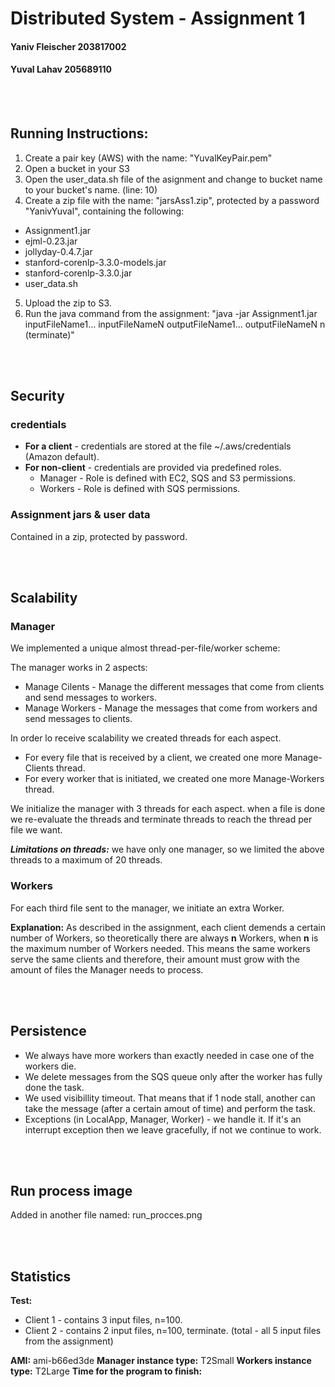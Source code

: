 # Distributed System - Assignment 1

#### Yaniv Fleischer 203817002
#### Yuval Lahav 205689110

<br/><br/>
## Running Instructions:
1. Create a pair key (AWS) with the name: "YuvalKeyPair.pem" 
2. Open a bucket in your S3
3. Open the user_data.sh file of the asignment and change to bucket name to your bucket's name. 
(line: 10)
4. Create a zip file with the name: "jarsAss1.zip", protected by a password "YanivYuval", containing the following:
 * Assignment1.jar
 * ejml-0.23.jar
 * jollyday-0.4.7.jar
 * stanford-corenlp-3.3.0-models.jar
 * stanford-corenlp-3.3.0.jar
 * user_data.sh
5. Upload the zip to S3. 
6. Run the java command from the assignment:
"java -jar Assignment1.jar inputFileName1… inputFileNameN outputFileName1… outputFileNameN n (terminate)"
 

<br/><br/>
## Security
### credentials
* __For a client__ - credentials are stored at the file ~/.aws/credentials (Amazon default).
* __For non-client__ - credentials are provided via predefined roles.
    * Manager - Role is defined with EC2, SQS and S3 permissions.
    * Workers - Role is defined with SQS permissions.
    
### Assignment jars & user data
Contained in a zip, protected by password.

<br/><br/>
## Scalability
### Manager
We implemented a unique almost thread-per-file/worker scheme:

The manager works in 2 aspects:
* Manage Cilents - Manage the different messages that come from clients and send messages to workers.
* Manage Workers - Manage the messages that come from workers and send messages to clients.

In order lo receive scalability we created threads for each aspect. 
* For every file that is received by a client, we created one more Manage-Clients thread.
* For every worker that is initiated, we created one more Manage-Workers thread.

We initialize the manager with 3 threads for each aspect.
when a file is done we re-evaluate the threads and terminate threads to reach the thread per file we want.


___Limitations on threads:___ we have only one manager, so we limited the above threads to a maximum of 20 threads.


### Workers
For each third file sent to the manager, we initiate an extra Worker.

__Explanation:__
As described in the assignment, each client demends a certain number of Workers, 
so theoretically there are always __n__ Workers, when __n__ is the maximum number of Workers needed. 
This means the same workers serve the same clients and therefore, their amount must grow with the amount of files the Manager needs to process. 

<br/><br/>
## Persistence
* We always have more workers than exactly needed in case one of the workers die.
* We delete messages from the SQS queue only after the worker has fully done the task. 
* We used visibillity timeout. That means that if 1 node stall, another can take the message (after a certain amout of time) and perform the task.
* Exceptions (in LocalApp, Manager, Worker) - we handle it. If it's an interrupt exception then we leave gracefully, if not we continue to work.

<br/><br/>
## Run process image
Added in another file named: run_procces.png

<br/><br/>
## Statistics
__Test:__ 
* Client 1 - contains 3 input files, n=100.
* Client 2 - contains 2 input files, n=100, terminate.
(total - all 5 input files from the assignment)

__AMI:__ ami-b66ed3de
__Manager instance type:__ T2Small
__Workers instance type:__ T2Large
__Time for the program to finish:__





